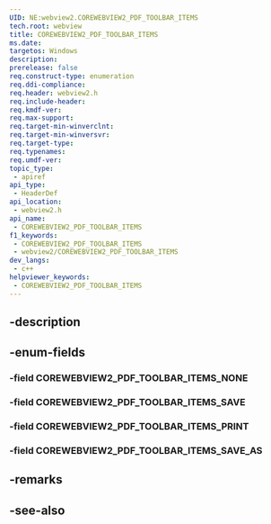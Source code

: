 ```yaml
---
UID: NE:webview2.COREWEBVIEW2_PDF_TOOLBAR_ITEMS
tech.root: webview
title: COREWEBVIEW2_PDF_TOOLBAR_ITEMS
ms.date: 
targetos: Windows
description: 
prerelease: false
req.construct-type: enumeration
req.ddi-compliance: 
req.header: webview2.h
req.include-header: 
req.kmdf-ver: 
req.max-support: 
req.target-min-winverclnt: 
req.target-min-winversvr: 
req.target-type: 
req.typenames: 
req.umdf-ver: 
topic_type:
 - apiref
api_type:
 - HeaderDef
api_location:
 - webview2.h
api_name:
 - COREWEBVIEW2_PDF_TOOLBAR_ITEMS
f1_keywords:
 - COREWEBVIEW2_PDF_TOOLBAR_ITEMS
 - webview2/COREWEBVIEW2_PDF_TOOLBAR_ITEMS
dev_langs:
 - c++
helpviewer_keywords:
 - COREWEBVIEW2_PDF_TOOLBAR_ITEMS
---
```


## -description

## -enum-fields

### -field COREWEBVIEW2_PDF_TOOLBAR_ITEMS_NONE

### -field COREWEBVIEW2_PDF_TOOLBAR_ITEMS_SAVE

### -field COREWEBVIEW2_PDF_TOOLBAR_ITEMS_PRINT

### -field COREWEBVIEW2_PDF_TOOLBAR_ITEMS_SAVE_AS

## -remarks

## -see-also

